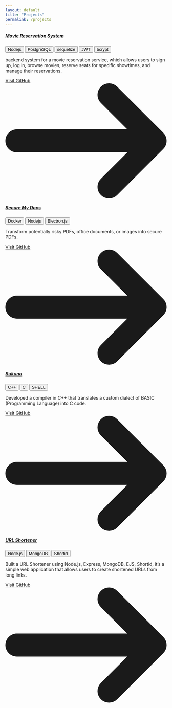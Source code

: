```yaml
---
layout: default
title: "Projects"
permalink: /projects
---
```


<div class="mt-4 p-6 bg-white border border-gray-200 rounded-md shadow dark:bg-zinc-800 dark:border-gray-700">
    <div class="flex justify-between items-center">
        <a href="https://github.com/iArchitSharma/secure-my-docs">
            <h5 class="font-medium mb-2 text-2xl tracking-tight text-zinc-50">Movie Reservation System</h5>
        </a>
        <div class="flex gap-2">
            <button class="flex items-center gap-1 rounded-3xl bg-yellow-400 px-2 py-0.5 text-xs text-black transition-colors hover:bg-yellow-600">Nodejs</button>
            <button class="flex items-center gap-1 rounded-3xl bg-yellow-400 px-2 py-0.5 text-xs text-black transition-colors hover:bg-yellow-600">PostgreSQL</button>
            <button class="flex items-center gap-1 rounded-3xl bg-yellow-400 px-2 py-0.5 text-xs text-black transition-colors hover:bg-yellow-600">sequelize</button>
            <button class="flex items-center gap-1 rounded-3xl bg-yellow-400 px-2 py-0.5 text-xs text-black transition-colors hover:bg-yellow-600">JWT</button>
            <button class="flex items-center gap-1 rounded-3xl bg-yellow-400 px-2 py-0.5 text-xs text-black transition-colors hover:bg-yellow-600">bcrypt</button>
        </div>
    </div>
    <p class="mb-3 font-normal text-gray-700 dark:text-gray-400">backend system for a movie reservation service, which allows users to sign up, log in, browse movies, reserve seats for specific showtimes, and manage their reservations.</p>
    <a href="https://github.com/iArchitSharma/movie-reservation-system" class="inline-flex items-center px-3 py-2 text-sm font-medium text-center text-white bg-blue-500 rounded-sm hover:bg-blue-700 focus:ring-4 focus:outline-none focus:ring-blue-300 dark:bg-blue-600 dark:hover:bg-blue-700 dark:focus:ring-blue-800">
        Visit GitHub
        <svg class="rtl:rotate-180 w-3.5 h-3.5 ms-2" aria-hidden="true" xmlns="http://www.w3.org/2000/svg" fill="none" viewBox="0 0 14 10">
            <path stroke="currentColor" stroke-linecap="round" stroke-linejoin="round" stroke-width="2" d="M1 5h12m0 0L9 1m4 4L9 9"/>
        </svg>
    </a>
</div>

<div class="mt-4 p-6 bg-white border border-gray-200 rounded-md shadow dark:bg-zinc-800 dark:border-gray-700">
    <div class="flex justify-between items-center">
        <a href="https://github.com/iArchitSharma/secure-my-docs">
            <h5 class="font-medium mb-2 text-2xl tracking-tight text-zinc-50">Secure My Docs</h5>
        </a>
        <div class="flex gap-2">
            <button class="flex items-center gap-1 rounded-3xl bg-yellow-400 px-2 py-0.5 text-xs text-black transition-colors hover:bg-yellow-600">Docker</button>
            <button class="flex items-center gap-1 rounded-3xl bg-yellow-400 px-2 py-0.5 text-xs text-black transition-colors hover:bg-yellow-600">Nodejs</button>
            <button class="flex items-center gap-1 rounded-3xl bg-yellow-400 px-2 py-0.5 text-xs text-black transition-colors hover:bg-yellow-600">Electron.js</button>
        </div>
    </div>
    <p class="mb-3 font-normal text-gray-700 dark:text-gray-400">Transform potentially risky PDFs, office documents, or images into secure PDFs.</p>
    <a href="https://github.com/iArchitSharma/secure-my-docs" class="inline-flex items-center px-3 py-2 text-sm font-medium text-center text-white bg-blue-500 rounded-sm hover:bg-blue-700 focus:ring-4 focus:outline-none focus:ring-blue-300 dark:bg-blue-600 dark:hover:bg-blue-700 dark:focus:ring-blue-800">
        Visit GitHub
        <svg class="rtl:rotate-180 w-3.5 h-3.5 ms-2" aria-hidden="true" xmlns="http://www.w3.org/2000/svg" fill="none" viewBox="0 0 14 10">
            <path stroke="currentColor" stroke-linecap="round" stroke-linejoin="round" stroke-width="2" d="M1 5h12m0 0L9 1m4 4L9 9"/>
        </svg>
    </a>
</div>

<div class="mt-4 p-6 bg-white border border-gray-200 rounded-md shadow dark:bg-zinc-800 dark:border-gray-700">
    <div class="flex justify-between items-center">
        <a href="https://github.com/iArchitSharma/URL-Shortner">
            <h5 class="font-medium mb-2 text-2xl tracking-tight text-zinc-50">Sukuna</h5>
        </a>
        <div class="flex gap-2">
            <button class="flex items-center gap-1 rounded-3xl bg-yellow-400 px-2 py-0.5 text-xs text-black transition-colors hover:bg-yellow-600"> C++</button>
            <button class="flex items-center gap-1 rounded-3xl bg-yellow-400 px-2 py-0.5 text-xs text-black transition-colors hover:bg-yellow-600"> C</button>
            <button class="flex items-center gap-1 rounded-3xl bg-yellow-400 px-2 py-0.5 text-xs text-black transition-colors hover:bg-yellow-600"> SHELL</button>
        </div>
    </div>
    <p class="mb-3 font-normal text-gray-700 dark:text-gray-400">Developed a compiler in C++ that translates a custom dialect of BASIC (Programming Language) into C code.</p>
    <a href="https://github.com/iArchitSharma/sukuna" class="inline-flex items-center px-3 py-2 text-sm font-medium text-center text-white bg-blue-500 rounded-sm hover:bg-blue-700 focus:ring-4 focus:outline-none focus:ring-blue-300 dark:bg-blue-600 dark:hover:bg-blue-700 dark:focus:ring-blue-800">
        Visit GitHub
        <svg class="rtl:rotate-180 w-3.5 h-3.5 ms-2" aria-hidden="true" xmlns="http://www.w3.org/2000/svg" fill="none" viewBox="0 0 14 10">
            <path stroke="currentColor" stroke-linecap="round" stroke-linejoin="round" stroke-width="2" d="M1 5h12m0 0L9 1m4 4L9 9"/>
        </svg>
    </a>
</div>

<div class="mt-4 p-6 bg-white border border-gray-200 rounded-md shadow dark:bg-zinc-800 dark:border-gray-700">
    <div class="flex justify-between items-center">
        <a href="https://github.com/iArchitSharma/URL-Shortner">
            <h5 class="font-medium mb-2 text-2xl tracking-tight text-zinc-50">URL Shortener</h5>
        </a>
        <div class="flex gap-2">
            <button class="flex items-center gap-1 rounded-3xl bg-yellow-400 px-2 py-0.5 text-xs text-black transition-colors hover:bg-yellow-600">Node.js</button>
            <button class="flex items-center gap-1 rounded-3xl bg-yellow-400 px-2 py-0.5 text-xs text-black transition-colors hover:bg-yellow-600">MongoDB</button>
            <button class="flex items-center gap-1 rounded-3xl bg-yellow-400 px-2 py-0.5 text-xs text-black transition-colors hover:bg-yellow-600">Shortid</button>
        </div>
    </div>
    <p class="mb-3 font-normal text-gray-700 dark:text-gray-400">Built a URL Shortener using Node.js, Express, MongoDB, EJS, Shortid, it’s a simple web application that allows users to create shortened URLs from long links.</p>
    <a href="https://github.com/iArchitSharma/URL-Shortner" class="inline-flex items-center px-3 py-2 text-sm font-medium text-center text-white bg-blue-500 rounded-sm hover:bg-blue-700 focus:ring-4 focus:outline-none focus:ring-blue-300 dark:bg-blue-600 dark:hover:bg-blue-700 dark:focus:ring-blue-800">
        Visit GitHub
        <svg class="rtl:rotate-180 w-3.5 h-3.5 ms-2" aria-hidden="true" xmlns="http://www.w3.org/2000/svg" fill="none" viewBox="0 0 14 10">
            <path stroke="currentColor" stroke-linecap="round" stroke-linejoin="round" stroke-width="2" d="M1 5h12m0 0L9 1m4 4L9 9"/>
        </svg>
    </a>
</div>